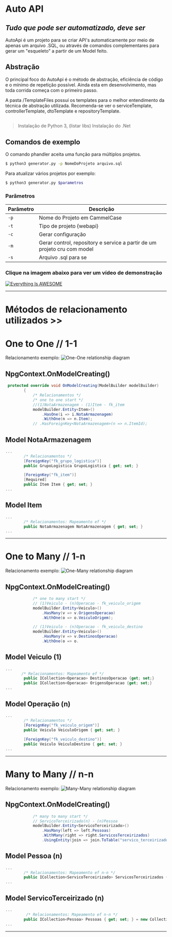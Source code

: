 # Auto API
## _Tudo que pode ser automatizado, deve ser_

AutoApi é um projeto para se criar API's automaticamente por meio de apenas um arquivo .SQL, ou através de comandos complementares para gerar um "esqueleto" a partir de um Model feito.

## Abstração
O principal foco do AutoApi é o método de abstração, eficiência de código e o mínimo de repetição possível. Ainda esta em desenvolvimento, mas toda corrida começa com o primeiro passo.

A pasta /TemplateFiles possuí os templates para o melhor entendimento da técnica de abstração utilizada. Recomenda-se ver o serviceTemplate, controllerTemplate, dtoTemplate e repositoryTemplate.

## 
> Instalação de Python 3, (listar libs)
> Instalação do .Net

## Comandos de exemplo
O comando phandler aceita uma função para múltiplos projetos.

```sh
$ python3 generator.py -p NomeDoProjeto arquivo.sql
```

Para atualizar vários projetos por exemplo:
```sh
$ python3 generator.py $parametros
```

### Parâmetros
| Parâmetro | Descrição |
| ------ | ------ |
| `-p` | Nome do Projeto em CammelCase |
| `-t` | Tipo de projeto {webapi} |
| `-c` | Gerar configuração |
| `-m` | Gerar control, repository e service a partir de um projeto cru com model |
| `-s` | Arquivo .sql para se  |

### Clique na imagem abaixo para ver um vídeo de demonstração
[![Everything Is AWESOME](https://www.aracruz.es.leg.br/imagens/f2ea1ded4d037633f687ee389a571086logotipodoconedoyoutubebyvexels.png)](https://youtu.be/0QLqWdOPMeQ "Everything Is AWESOME")

---

# Métodos de relacionamento utilizados >>

# One to One // 1-1

Relacionamento exemplo:
![One-One relationship diagram](doc/images/one_one_relationship_diagram.png)

## NpgContext.OnModelCreating()
```cs
 protected override void OnModelCreating(ModelBuilder modelBuilder)
        {
            /* Relacionamentos */
            /* one to one start */
            //(1)NotaArmazenagem - (1)Item - fk_item
            modelBuilder.Entity<Item>()
                .HasOne(i => i.NotaArmazenagem)
                .WithOne(n => n.Item);
            // .HasForeignKey<NotaArmazenagem>(n => n.ItemId);
```
## Model NotaArmazenagem
```CS
...
        /* Relacionamentos */
        [ForeignKey("fk_grupo_logistica")]
        public GrupoLogistica GrupoLogistica { get; set; }

        [ForeignKey("fk_item")]
        [Required]
        public Item Item { get; set; }
...
```
## Model Item
```cs
...
        /* Relacionamentos: Mapeamento ef */
        public NotaArmazenagem NotaArmazenagem { get; set; }
...
```

---

# One to Many // 1-n

Relacionamento exemplo:
![One-Many relationship diagram](doc/images/one_many_relationship_diagram.png)

## NpgContext.OnModelCreating()
```cs
            /* one to many start */
            // (1)Veiculo - (n)Operacao - fk_veiculo_origem
            modelBuilder.Entity<Veiculo>()
                .HasMany(v => v.OrigensOperacao)
                .WithOne(o => o.VeiculoOrigem);

            // (1)Veiculo - (n)Operacao - fk_veiculo_destino
            modelBuilder.Entity<Veiculo>()
                .HasMany(v => v.DestinosOperacao)
                .WithOne(o => o.
```
## Model Veiculo (1)
```CS
...
       /* Relacionamentos: Mapeamento ef */
        public ICollection<Operacao> DestinosOperacao {get; set;}
        public ICollection<Operacao> OrigensOperacao {get; set;}
...
```
## Model Operação (n)
```cs
...
        /* Relacionamentos */
        [ForeignKey("fk_veiculo_origem")]
        public Veiculo VeiculoOrigem { get; set; }
        
        [ForeignKey("fk_veiculo_destino")]
        public Veiculo VeiculoDestino { get; set; }
...
```

---

# Many to Many // n-n

Relacionamento exemplo:
![Many-Many relationship diagram](doc/images/many_many_relationship_diagram.png)

## NpgContext.OnModelCreating()
```cs
            /* many to many start */
            // ServicoTerceirizado(n) - (n)Pessoa
            modelBuilder.Entity<ServicoTerceirizado>()
                .HasMany(left => left.Pessoas)
                .WithMany(right => right.ServicosTerceirizados)
                .UsingEntity(join => join.ToTable("servico_terceirizado_has_pessoa"));
```
## Model Pessoa (n)
```CS
...
        /* Relacionamentos: Mapeamento ef n-n */
        public ICollection<ServicoTerceirizado> ServicosTerceirizados { get; set; }
...
```
## Model ServicoTerceirizado (n)
```cs
...
         /* Relacionamentos: Mapeamento ef n-n */
        public ICollection<Pessoa> Pessoas { get; set; } = new Collection<Pessoa>();
...
```

---